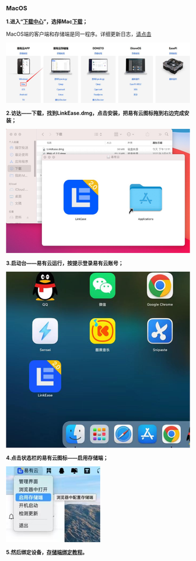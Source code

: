 ### MacOS

**1.进入“[下载中心](https://doc.linkease.com/downloads/)”，选择Mac[下载](https://fw.koolcenter.com/binary/LinkEase/Client/LinkEase.dmg)；**

MacOS端的客户端和存储端是同一程序。详细更新日志，[请点击](/zh/guide/linkease_app/changelog.md)

![mac1.jpg](./mac/mac1.jpg)

**2.访达——下载，找到LinkEase.dmg，点击安装，把易有云图标拖到右边完成安装；**

![mac2.jpg](./mac/mac2.jpg)

**3.启动台——易有云运行，按提示登录易有云账号；**

![mac3.jpg](./mac/mac3.jpg)

**4.点击状态栏的易有云图标——启用存储端；**

![mac3.jpg](./mac/mac4.jpg)

**5.然后绑定设备，[存储端绑定教程](/zh/guide/linkease_app/bind.md)。**

